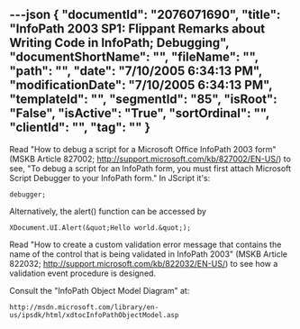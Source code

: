 ---json
{
  "documentId": "2076071690",
  "title": "InfoPath 2003 SP1: Flippant Remarks about Writing Code in InfoPath; Debugging",
  "documentShortName": "",
  "fileName": "",
  "path": "",
  "date": "7/10/2005 6:34:13 PM",
  "modificationDate": "7/10/2005 6:34:13 PM",
  "templateId": "",
  "segmentId": "85",
  "isRoot": "False",
  "isActive": "True",
  "sortOrdinal": "",
  "clientId": "",
  "tag": ""
}
---

Read &quot;How to debug a script for a Microsoft Office InfoPath 2003 form&quot; (MSKB Article 827002; http://support.microsoft.com/kb/827002/EN-US/) to see, &quot;To debug a script for an InfoPath form, you must first attach Microsoft Script Debugger to your InfoPath form.&quot; In JScript it's:

    debugger;

Alternatively, the alert() function can be accessed by

    XDocument.UI.Alert(&quot;Hello world.&quot;);

Read &quot;How to create a custom validation error message that contains the name of the control that is being validated in InfoPath 2003&quot; (MSKB Article 822032; http://support.microsoft.com/kb/822032/EN-US/) to see how a validation event procedure is designed.

Consult the &quot;InfoPath Object Model Diagram&quot; at:

    http://msdn.microsoft.com/library/en-us/ipsdk/html/xdtocInfoPathObjectModel.asp

